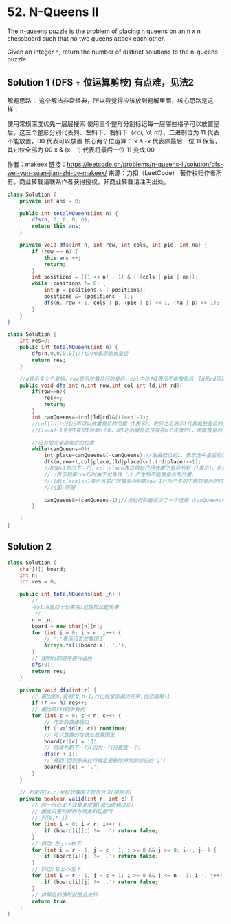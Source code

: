# 52. N-Queens II

The n-queens puzzle is the problem of placing n queens on an n x n chessboard such that no two queens attack each other.

Given an integer n, return the number of distinct solutions to the n-queens puzzle.

## Solution 1 (DFS + 位运算剪枝) 有点难，见法2
解题思路：
这个解法非常经典，所以我觉得应该放到题解里面，核心思路是这样：

使用常规深度优先一层层搜索
使用三个整形分别标记每一层哪些格子可以放置皇后，这三个整形分别代表列、左斜下、右斜下（_col, ld, rd_），二进制位为 11 代表不能放置，00 代表可以放置
核心两个位运算：
x & -x 代表除最后一位 11 保留，其它位全部为 00
x & (x - 1) 代表将最后一位 11 变成 00

作者：makeex
链接：https://leetcode.cn/problems/n-queens-ii/solution/dfs-wei-yun-suan-jian-zhi-by-makeex/
来源：力扣（LeetCode）
著作权归作者所有。商业转载请联系作者获得授权，非商业转载请注明出处。
```java
class Solution {
    private int ans = 0;

    public int totalNQueens(int n) {
        dfs(n, 0, 0, 0, 0);
        return this.ans;
    }

    private void dfs(int n, int row, int cols, int pie, int na) {
        if (row == n) {
            this.ans ++;
            return;
        }
        int positions = ((1 << n) - 1) & (~(cols | pie | na));
        while (positions != 0) {
            int p = positions & (-positions);
            positions &= (positions - 1);
            dfs(n, row + 1, cols | p, (pie | p) << 1, (na | p) >> 1);
        }
    }
}
```
```java
class Solution {
    int res=0;
    public int totalNQueens(int n) {
        dfs(n,0,0,0,0);//位中0表示能放皇后
        return res;
    }

    //n表示多少个皇后，row表示放第几行的皇后，col中位为1表示不能放皇后，ld和rd同理
    public void dfs(int n,int row,int col,int ld,int rd){
        if(row==n){
            res++;
            return;
        }
        int canQueens=~(col|ld|rd)&((1<<n)-1);
        //col|ld|rd找出不可以放置皇后的位置（1表示），取反之后表示1代表能放皇后的位置
        //(1<<n)-1先把1变成1后面n个0，减1之后就是低位存在n个连续的1，即能放皇后

        //没有放完全部皇后的位置
        while(canQueens>0){
            int place=canQueens&(-canQueens);//取最低位的1，表示选中皇后的位置，比如010110变成了010010
            dfs(n,row+1,col|place,(ld|place)<<1,(rd|place)>>1);
            //ROW+1表示下一行，col|place表示目前已经放置了皇后的列（1表示），后面的皇后不能放这些列1
            //ld表示到第row行时由于对角线（↙）产生的不能放皇后的位置，
            //(ld|place)<<1表示当前已放置皇后到第row+1行所产生的不能放皇后的位置
            //rd即↗同理

            canQueens&=(canQueens-1);//当前行的皇后少了一个选择（canQueens中最后那个1）
        }

    }
}
```

## Solution 2
```java
class Solution {
    char[][] board;
    int n;
    int res = 0;

    public int totalNQueens(int _n) {
        /*
        与51.N皇后十分类似:这题相比更简单
         */
        n = _n;
        board = new char[n][n];
        for (int i = 0; i < n; i++) {
            // '.'表示没有放置国王
            Arrays.fill(board[i], '.');
        }
        // 按照行的顺序进行遍历
        dfs(0);
        return res;
    }

    private void dfs(int r) {
        // 遍历到n,说明[0,n-1]行已经全部遍历完毕,合法结果+1
        if (r == n) res++;
        // 遍历第r行的所有列
        for (int c = 0; c < n; c++) {
            // 无效的直接跳过
            if (!valid(r, c)) continue;
            // 可以放置的在该处放置国王
            board[r][c] = 'Q';
            // 继续判断下一行(因为一行只能放一个)
            dfs(r + 1);
            // 撤回(回到原来这行肯定要删除掉刚刚标记的'Q')
            board[r][c] = '.';
        }
    }

    // 判定在[r,c]坐标放置国王是否合法(排除法)
    private boolean valid(int r, int c) {
        // 同一行必定不会重复放置(递归逻辑决定)
        // 因此只要判断列与两条斜边即可
        // 列[0,r-1]
        for (int i = 0; i < r; i++) {
            if (board[i][c] != '.') return false;
        }
        // 斜边:左上->右下
        for (int i = r - 1, j = c - 1; i >= 0 && j >= 0; i--, j--) {
            if (board[i][j] != '.') return false;
        }
        // 斜边:右上->左下
        for (int i = r - 1, j = c + 1; i >= 0 && j <= n - 1; i--, j++) {
            if (board[i][j] != '.') return false;
        }
        // 排除后的情形就是合法的
        return true;
    }
}
```